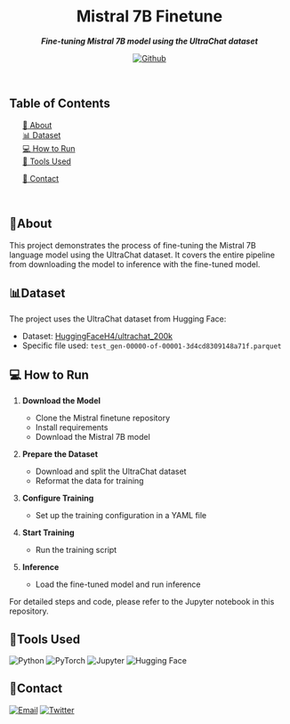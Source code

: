 <div align="center">

  <h1 align="center">
        Mistral 7B Finetune
    </h1>
    <p align="center"> 
        <i><b>Fine-tuning Mistral 7B model using the UltraChat dataset</b></i>
        <br /> 
    </p>

[![Github][github]][github-url]


 </div>

<br/>

## Table of Contents

  <ol>
    <a href="#about">📝 About</a><br/>
    <a href="#dataset">📊 Dataset</a><br/>
    <a href="#how-to-run">💻 How to Run</a><br/>
    <a href="#tools-used">🔧 Tools Used</a>
        <ul>
        </ul>
    <a href="#contact">👤 Contact</a>
  </ol>

<br/>

## 📝About

This project demonstrates the process of fine-tuning the Mistral 7B language model using the UltraChat dataset. It covers the entire pipeline from downloading the model to inference with the fine-tuned model.

## 📊Dataset

The project uses the UltraChat dataset from Hugging Face:
- Dataset: [HuggingFaceH4/ultrachat_200k](https://huggingface.co/datasets/HuggingFaceH4/ultrachat_200k)
- Specific file used: `test_gen-00000-of-00001-3d4cd8309148a71f.parquet`

## 💻 How to Run

1. **Download the Model**
   - Clone the Mistral finetune repository
   - Install requirements
   - Download the Mistral 7B model

2. **Prepare the Dataset**
   - Download and split the UltraChat dataset
   - Reformat the data for training

3. **Configure Training**
   - Set up the training configuration in a YAML file

4. **Start Training**
   - Run the training script

5. **Inference**
   - Load the fine-tuned model and run inference

For detailed steps and code, please refer to the Jupyter notebook in this repository.

## 🔧Tools Used

<img
  src="https://img.shields.io/badge/Python-3776AB?style=for-the-badge&logo=python&logoColor=white"
  alt="Python"
/>
<img
  src="https://img.shields.io/badge/PyTorch-EE4C2C?style=for-the-badge&logo=pytorch&logoColor=white"
  alt="PyTorch"
/>
<img
  src="https://img.shields.io/badge/Jupyter-F37626?style=for-the-badge&logo=jupyter&logoColor=white"
  alt="Jupyter"
/>
<img
  src="https://img.shields.io/badge/Hugging Face-FFD21E?style=for-the-badge&logo=huggingface&logoColor=black"
  alt="Hugging Face"
/>

## 👤Contact

[![Email][email]][email-url]
[![Twitter][twitter]][twitter-url]

<!-- MARKDOWN LINKS & IMAGES -->
<!-- https://www.markdownguide.org/basic-syntax/#reference-style-links -->

[email]: https://img.shields.io/badge/Email-FFCA28?style=for-the-badge&logo=Gmail&logoColor=00bbff&color=black
[email-url]: mailto:me@vd7.io
[github]: https://img.shields.io/badge/Github-2496ED?style=for-the-badge&logo=github&logoColor=white&color=black
[github-url]: https://github.com/vdutts7/mistral-7b-finetune
[twitter]: https://img.shields.io/badge/Twitter-FFCA28?style=for-the-badge&logo=Twitter&logoColor=00bbff&color=black
[twitter-url]: https://twitter.com/vdutts7
